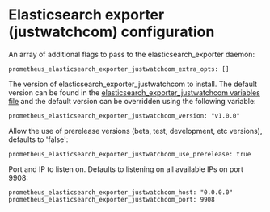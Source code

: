 # Elasticsearch exporter (justwatchcom) configuration

An array of additional flags to pass to the elasticsearch_exporter daemon:

    prometheus_elasticsearch_exporter_justwatchcom_extra_opts: []

The version of elasticsearch_exporter_justwatchcom to install. The default version can be found in the [elasticsearch_exporter_justwatchcom variables file](../vars/software/elasticsearch_exporter_justwatchcom.yml) and the default version can be overridden using the following variable:

    prometheus_elasticsearch_exporter_justwatchcom_version: "v1.0.0"

Allow the use of prerelease versions (beta, test, development, etc versions), defaults to 'false':

    prometheus_elasticsearch_exporter_justwatchcom_use_prerelease: true

Port and IP to listen on. Defaults to listening on all available IPs on port 9908:

    prometheus_elasticsearch_exporter_justwatchcom_host: "0.0.0.0"
    prometheus_elasticsearch_exporter_justwatchcom_port: 9908
